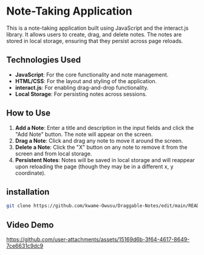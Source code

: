 # Note-Taking Application
This is a note-taking application built using JavaScript and the interact.js library. It allows users to create, drag, and delete notes. The notes are stored in local storage, ensuring that they persist across page reloads.

## Technologies Used

- **JavaScript**: For the core functionality and note management.
- **HTML/CSS**: For the layout and styling of the application.
- **interact.js**: For enabling drag-and-drop functionality.
- **Local Storage**: For persisting notes across sessions.

## How to Use

1. **Add a Note**: Enter a title and description in the input fields and click the "Add Note" button. The note will appear on the screen.
2. **Drag a Note**: Click and drag any note to move it around the screen.
3. **Delete a Note**: Click the "X" button on any note to remove it from the screen and from local storage.
4. **Persistent Notes**: Notes will be saved in local storage and will reappear upon reloading the page (though they may be in a different x, y coordinate).


## installation 
```bash
git clone https://github.com/kwame-Owusu/Draggable-Notes/edit/main/README.md
```
## Video Demo
https://github.com/user-attachments/assets/15169d6b-3f64-4617-8649-7ce6631c9dc9

